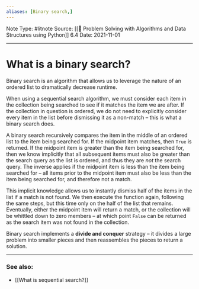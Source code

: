 ```yaml
---
aliases: [Binary search,]
---
```

Note Type: #litnote
Source: [[📖 Problem Solving with Algorithms and Data Structures using Python]] 6.4
Date: 2021-11-01

---
# What is a binary search?
Binary search is an algorithm that allows us to leverage the nature of an ordered list to dramatically decrease runtime.

When using a sequential search algorithm, we must consider each item in the collection being searched to see if it matches the item we are after. If the collection in question is ordered, we do not need to explicitly consider every item in the list before dismissing it as a non-match – this is what a binary search does.

A binary search recursively compares the item in the middle of an ordered list to the item being searched for. If the midpoint item matches, then `True` is returned. If the midpoint item is greater than the item being searched for, then we know implicitly that all subsequent items must also be greater than the search query as the list is ordered, and thus they are *not* the search query. The inverse applies if the midpoint item is less than the item being searched for – all items prior to the midpoint item must also be less than the item being searched for, and therefore not a match.

This implicit knowledge allows us to instantly dismiss half of the items in the list if a match is not found. We then execute the function again, following the same steps, but this time only on the half of the list that remains. Eventually, either the midpoint item will return a match, or the collection will be whittled down to zero members – at which point `False` can be returned as the search item was not found in the collection.

Binary search implements a **divide and conquer** strategy – it divides a large problem into smaller pieces and then reassembles the pieces to return a solution.

---
### See also:
- [[What is sequential search?]]